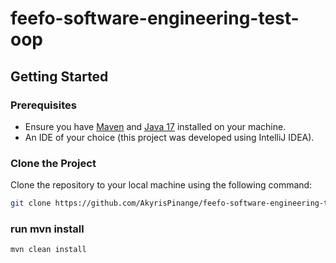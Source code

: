# feefo-software-engineering-test-oop


## Getting Started

### Prerequisites
- Ensure you have [Maven](https://maven.apache.org/install.html) and [Java 17](https://www.oracle.com/java/technologies/downloads/#java17) installed on your machine.
- An IDE of your choice (this project was developed using IntelliJ IDEA).

### Clone the Project
Clone the repository to your local machine using the following command:

```bash
git clone https://github.com/AkyrisPinange/feefo-software-engineering-test-oop
```
### run mvn install
```bash
mvn clean install
```
